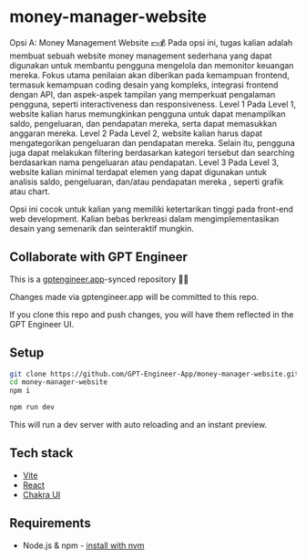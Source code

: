 # money-manager-website

Opsi A: Money Management Website 💵💰
Pada opsi ini, tugas kalian adalah membuat sebuah website money management sederhana yang dapat digunakan untuk membantu pengguna mengelola dan memonitor keuangan mereka. Fokus utama penilaian akan diberikan pada kemampuan frontend, termasuk kemampuan coding desain yang kompleks, integrasi frontend dengan API, dan aspek-aspek tampilan yang memperkuat pengalaman pengguna, seperti interactiveness dan responsiveness.
Level 1
Pada Level 1, website kalian harus memungkinkan pengguna untuk  dapat menampilkan saldo, pengeluaran, dan pendapatan mereka, serta dapat memasukkan anggaran mereka.
Level 2
Pada Level 2, website kalian harus dapat mengategorikan pengeluaran dan pendapatan mereka. Selain itu, pengguna juga dapat melakukan filtering berdasarkan kategori tersebut dan searching berdasarkan nama pengeluaran atau pendapatan.
Level 3
Pada Level 3, website kalian minimal terdapat elemen yang dapat digunakan untuk analisis saldo, pengeluaran, dan/atau pendapatan mereka , seperti grafik atau chart.

Opsi ini cocok untuk kalian yang memiliki ketertarikan tinggi pada front-end web development. Kalian bebas berkreasi dalam mengimplementasikan desain yang semenarik dan seinteraktif mungkin.


## Collaborate with GPT Engineer

This is a [gptengineer.app](https://gptengineer.app)-synced repository 🌟🤖

Changes made via gptengineer.app will be committed to this repo.

If you clone this repo and push changes, you will have them reflected in the GPT Engineer UI.

## Setup

```sh
git clone https://github.com/GPT-Engineer-App/money-manager-website.git
cd money-manager-website
npm i
```

```sh
npm run dev
```

This will run a dev server with auto reloading and an instant preview.

## Tech stack

- [Vite](https://vitejs.dev/)
- [React](https://react.dev/)
- [Chakra UI](https://chakra-ui.com/)

## Requirements

- Node.js & npm - [install with nvm](https://github.com/nvm-sh/nvm#installing-and-updating)
